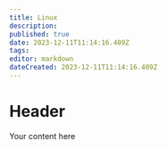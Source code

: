 ```yaml
---
title: Linux
description: 
published: true
date: 2023-12-11T11:14:16.409Z
tags: 
editor: markdown
dateCreated: 2023-12-11T11:14:16.409Z
---
```


# Header
Your content here